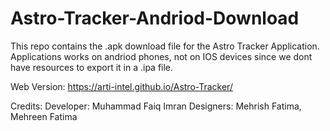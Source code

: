 # Astro-Tracker-Andriod-Download
This repo contains the .apk download file for the Astro Tracker Application.
Applications works on andriod phones, not on IOS devices since we dont have resources to export it in a .ipa file.

Web Version: https://arti-intel.github.io/Astro-Tracker/

Credits:
Developer: Muhammad Faiq Imran
Designers: Mehrish Fatima, Mehreen Fatima
